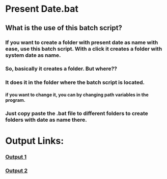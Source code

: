 # Present Date.bat
## What is the use of this batch script?
### If you want to create a folder with present date as name with ease, use this batch script. With a click it creates a folder with system date as name.
### So, basically it creates a folder. But where??
### It does it in the folder where the batch script is located. 
#### if you want to change it, you can by changing path variables in the program. 

### Just copy paste the .bat file to different folders to create folders with date as name there. 

# Output Links:
### [Output 1](https://youtu.be/EpHApOrF4cg)
### [Output 2](https://youtu.be/YLbKs7pfPMc)
